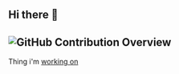 ## Hi there 👋
## ![GitHub Contribution Overview](https://github-contribution-stats.vercel.app/api/?username=realybin)
Thing i'm [working on](work.md)

